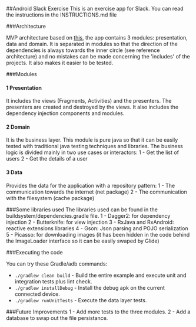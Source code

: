 ##Android Slack Exercise
This is an exercise app for Slack. You can read the instructions in the INSTRUCTIONS.md file

###Architecture

MVP architecture based on [this](https://github.com/android10/Android-CleanArchitecture), the app contains 3 modules:
presentation, data and domain. It is separated in modules so that the direction of the dependencies is always towards the inner circle (see reference architecture) and no mistakes can be made concerning the 'includes' of the projects. It also makes it easier to be tested.

###Modules

#### 1 Presentation
It includes the views (Fragments, Activities) and the presenters. The presenters are created and destroyed by the views.
It also includes the dependency injection components and modules.

#### 2 Domain
It is the business layer. This module is pure java so that it can be easily tested with traditional java testing techniques and libraries.
The business logic is divided mainly in two use cases or interactors:
1 - Get the list of users
2 - Get the details of a user

#### 3 Data
Provides the data for the application with a repository pattern:
1 - The communication towards the internet (net package)
2 - The communication with the filesystem (cache package)

###Some libraries used
The libraries used can be found in the buildsystem/dependencies.gradle file.
1 - Dagger2: for dependency injection
2 - Butterknife: for view injection
3 - RxJava and RxAndroid: reactive extensions libraries
4 - Gson: Json parsing and POJO serialization
5 - Picasso: for downloading images (it has been hidden in the code behind the ImageLoader interface so it can be easily swaped by Glide)

###Executing the code

You can try these Gradle/adb commands:

 * `./gradlew clean build` - Build the entire example and execute unit and integration tests plus lint check.
 * `./gradlew installDebug` - Install the debug apk on the current connected device.
 * `./gradlew runUnitTests` - Execute the data layer tests.

###Future Improvements
1 - Add more tests to the three modules.
2 - Add a database to swap out the file persistance.
